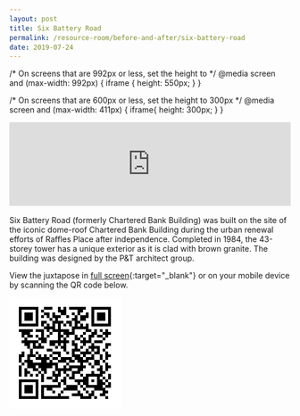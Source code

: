 ```yaml
---
layout: post
title: Six Battery Road
permalink: /resource-room/before-and-after/six-battery-road
date: 2019-07-24
---
```


/* On screens that are 992px or less, set the height to  */
@media screen and (max-width: 992px) {
  iframe {
    height: 550px;
  }
}

/* On screens that are 600px or less, set the height to 300px */
@media screen and (max-width: 411px) {
	iframe{
		height: 300px;
	}
}

<center><iframe frameborder="0" class="juxtapose" src="https://cdn.knightlab.com/libs/juxtapose/latest/embed/index.html?uid=7c203934-ade4-11e9-b9b8-0edaf8f81e27" style="width: 100%; overflow: auto;"></iframe></center>

Six Battery Road (formerly Chartered Bank Building) was built on the site of the iconic dome-roof Chartered Bank Building during the urban renewal efforts of Raffles Place after independence. Completed in 1984, the 43-storey tower has a unique exterior as it is clad with brown granite. The building was designed by the P&T architect group.

View the juxtapose in [full screen](https://cdn.knightlab.com/libs/juxtapose/latest/embed/index.html?uid=7c203934-ade4-11e9-b9b8-0edaf8f81e27){:target="_blank"} or on your mobile device by scanning the QR code below.

<img src="/images/qr-staging-kallang-vr.png" alt="qr-staging-kallang-vr" style="width:200px;" />
